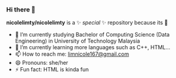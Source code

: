### Hi there 👋

**nicolelimty/nicolelimty** is a ✨ _special_ ✨ repository because its 👀

- 🔭 I’m currently studying Bachelor of Computing Science (Data Engineering) in University of Technology Malaysia
- 🌱 I’m currently learning more languages such as C++, HTML...
- 📫 How to reach me: limnicole167@gmail.com 
- 😄 Pronouns: she/her
- ⚡ Fun fact: HTML is kinda fun

